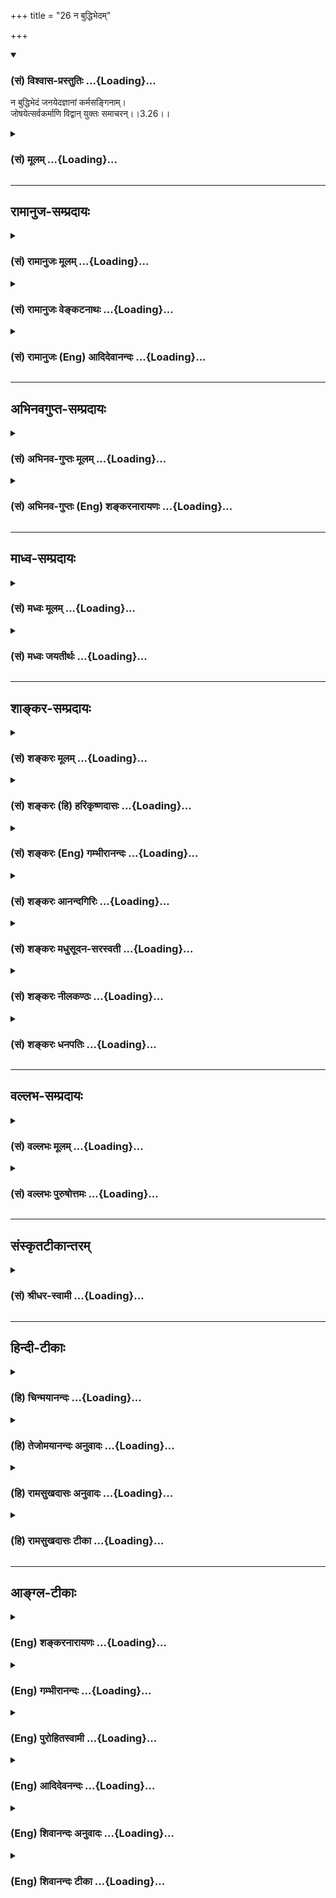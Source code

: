 +++
title = "26 न बुद्धिभेदम्"

+++
<div class="js_include" newlevelforh1="3" title="(सं) विश्वास-प्रस्तुतिः" unfilled url="/purANam_vaiShNavam/mahAbhAratam/06-bhIShma-parva/03-bhagavad-gItA-parva/saMskRtam/vishvAsa-prastutiH/03_karma-yogaH/26_na_buddhibhedam.md">
<details open><summary><h3>(सं) विश्वास-प्रस्तुतिः ...{Loading}...</h3></summary>

न बुद्धिभेदं जनयेदज्ञानां कर्मसङ्गिनाम्।  
जोषयेत्सर्वकर्माणि विद्वान् युक्तः समाचरन्।।3.26।।
</details>
</div>
<div class="js_include collapsed" newlevelforh1="3" title="(सं) मूलम्" unfilled url="/purANam_vaiShNavam/mahAbhAratam/06-bhIShma-parva/03-bhagavad-gItA-parva/saMskRtam/mUlam/03_karma-yogaH/26_na_buddhibhedam.md">
<details><summary><h3>(सं) मूलम् ...{Loading}...</h3></summary>

न बुद्धिभेदं जनयेदज्ञानां कर्मसङ्गिनाम्।  
जोषयेत्सर्वकर्माणि विद्वान् युक्तः समाचरन्।।3.26।।
</details>
</div>


_________________
## रामानुज-सम्प्रदायः
<div class="js_include collapsed" newlevelforh1="3" title="(सं) रामानुजः मूलम्" unfilled url="/purANam_vaiShNavam/mahAbhAratam/06-bhIShma-parva/03-bhagavad-gItA-parva/saMskRtam/rAmAnujaH/mUlam/03_karma-yogaH/26_na_buddhibhedam.md">
<details><summary><h3>(सं) रामानुजः मूलम् ...{Loading}...</h3></summary>

।।3.26।।**अज्ञानाम्** आत्मन्यकृत्स्नवित्तया ज्ञानयोगोपादानाशक्तानां
मुमुक्षूणां **कर्मसङ्गिनाम्** अनादिकर्मवासनया कर्मणि एव नियतत्वेन
कर्मयोगाधिकारिणांकर्मयोगाद् अन्यथात्मावलोकनम् अस्ति इति **न बुद्धिभेदं
जनयेत्।** किं तर्हि आत्मनि कृत्स्नवित्तया ज्ञानयोगशक्तः अपि
पूर्वोक्तरीत्याकर्मयोग एव ज्ञानयोगनिरपेक्ष आत्मावलोकनसाधनम् इति बुद्ध्या
**युक्तः** कर्म एव **आचरन्** सर्वकर्मसु अकृत्स्नविदां प्रीतिं जनयेत्। अथ
कर्मयोगम् अनुतिष्ठतो विदुषः अविदुषश्च विशेषं प्रदर्शयन्
कर्मयोगापेक्षितम् आत्मनः अकर्तृत्वानुसन्धानप्रकारम् उपदिशति

</details>
</div>
<div class="js_include collapsed" newlevelforh1="3" title="(सं) रामानुजः वेङ्कटनाथः" unfilled url="/purANam_vaiShNavam/mahAbhAratam/06-bhIShma-parva/03-bhagavad-gItA-parva/saMskRtam/rAmAnujaH/venkaTanAthaH/03_karma-yogaH/26_na_buddhibhedam.md">
<details><summary><h3>(सं) रामानुजः वेङ्कटनाथः ...{Loading}...</h3></summary>

  
  
।।3.26।। लोकस्य सङ्ग्रहणमेकीकृत्य स्वीकरणं स्वानुष्ठाने समानाभिप्रायतया
सयूथ्यतापादनमित्यर्थः। कर्मवासना
उत्तरोत्तरपुण्यपापारम्भकपूर्वपूर्वपुण्यपापांशविशेषः
उत्तरोत्तरशरीरप्रेरणसमर्थस्मृतिहेतुः
पूर्वपूर्वशरीरप्रेरणानुभवविशेषजनितसंस्कारो वा वादित्रवादनादिसंस्कारवत्।
बुद्धिभेदो बुद्धेरन्यथाकरणम् तच्च प्रकृतविषयं दर्शयति
कर्मयोगादन्यदित्यादिना। युक्तः इत्यनेन लोकसङ्ग्रहार्थं कुर्वतः
स्वापेक्षितविलम्बाभावाय प्रागुक्तनिरपेक्षत्वबुद्धियोगो विवक्षित
इतिबुद्ध्या युक्त इत्युक्तम्। जोषयेत् इत्यस्यार्थ प्रीतिं जनयेदिति। जुषी
प्रीतिसेवनयोः इति धातुः। कर्मसङ्गिनः पुरुषान् सर्वकर्माणि
जोषयेदित्यन्वयः।। प्रकृतेः इत्यादिश्लोकचतुष्टयस्यार्थमाह
कर्मयोगमिति। विदुषोऽविदुषश्चेति व्युत्क्रमेण श्लोकद्वयार्थः। तृतीये
त्वेतद्विशदीकरणमुखेनाविचालनमुक्तम्। कर्मयोगापेक्षितंकर्मयोगेति
कर्तव्यताभूतमित्यर्थः। प्रकृतेर्गुणैः इत्युक्ते प्रसिद्धिप्रकर्षादिसिद्धं
विशेषं प्रस्तुतानुपयुक्तशब्दादिप्राकृतगुणव्यवच्छेदायाहसत्त्वादिभिरिति।
वक्ष्यमाणसात्विकादिकर्मविभागंसर्वशः इति प्रकारवाचिपदसूचितमाह
स्वानुरूपमिति। कर्ता इति तृजन्तयोगात् षष्ठीप्राप्तिः स्यादिति तत्परिहाराय
कर्मसु कर्तृत्वाहन्त्वोक्तिभ्रमव्युदासाय चकर्माणि प्रतीत्युक्तम्।
तृन्नन्तत्वविवक्षायां त्वियं फलितोक्तिः। अहङ्कारविमूढात्मेति
समानांशत्रयस्य बह्वर्थपरस्य अत्रार्थं विवक्षन् विगृह्णातिअहङ्कारेणेति।
नात्राहम्भावमात्रमुच्यते तस्यात्मस्वभावान्तर्गतत्वात् नापि
अहङ्काराख्यमचिद्द्रव्यं तस्यापि देहात्मभ्रमं द्वारीकृत्य कार्यकरत्वे सति
अव्यवहितस्यैव वक्तुमुचितत्वात् नापि गर्वः
उत्कृष्टपरिभवादिहेतुत्वेनानिर्देशात्। अतोऽहङ्कार इति देहात्मभ्रम एवात्र
विवक्षित इत्यभिप्रायेणाह अहङ्कारो नाम अनहमर्थे प्रकृतावहमभिमान इति।
एतेनाहङ्कारशब्दस्याभूततद्भावे च्विप्रत्ययेन
व्युप्तत्तिर्दर्शिता। अज्ञातात्मस्वरूप इति। विमूढ आत्मा स्वरूपं यस्य स
विमूढात्मादिशो विमुह्येयुः इतिवद्विमूढशब्दोऽत्र मोहविषयसमानाधिकरण इति
भावः। गुणकर्मविभागयोः इत्यत्र उपसर्जनान्वयिषष्ठीत्वादपि
विषयसप्तमीत्वमुचितमिति मत्वोक्तं सत्त्वादिगुणविभागे तत्तत्कर्मविभागे
चेति। विभागशब्दो द्वन्द्वात्परत्वात् प्रत्येकमन्वितः। गुणानां
साक्षाद्गुणेषु वृत्त्यभावात् परोक्तप्रक्रिययेन्द्रियतद्विषयादिविवक्षायां
पदद्वयोपचारात् सप्तम्यन्तो गुणशब्दो गुणकार्येष्वौपचारिक
इत्यभिप्रायेणोक्तंस्वगुणेषु स्वेषु कार्येष्विति। गुणकार्याणि च
विभजिष्यन्ते। यद्वा कारणस्य प्राधान्यात्कार्यस्य च तदपेक्षया
गुणत्वादेवमुक्तम्।

</details>
</div>
<div class="js_include collapsed" newlevelforh1="3" title="(सं) रामानुजः (Eng) आदिदेवानन्दः" unfilled url="/purANam_vaiShNavam/mahAbhAratam/06-bhIShma-parva/03-bhagavad-gItA-parva/saMskRtam/rAmAnujaH/english/AdidevAnandaH/03_karma-yogaH/26_na_buddhibhedam.md">
<details><summary><h3>(सं) रामानुजः (Eng) आदिदेवानन्दः ...{Loading}...</h3></summary>

3.26 Do not bewilder the minds of ignorant aspirants by saying that
there is, besides Karma Yoga, another way to the vision of the self.
They cannot practise Jnana Yoga on account of their incomplete knowledge
of the self, and attachment to action. They are alified for Karma Yoga
because of their being fit only for activity on account of the subtle
impressions of their beginningless Karma. What then follows from this;
It is this: Even though one is alified for Jnana Yoga because of the
complete knowledge of the self, one should do work, holding the view as
said previously, that Karma Yoga by itself without Jnana Yoga is an
independent means for the vision of the self. He should thus generate
love for all types of activity among those who do not know the complete
truth. Sri Krsna declares (in the verses 27 to 30) the way in which the
self is to be contemplated on as not being an agent as reired by Karma
Yoga, after demonstrating the difference between the enlightened and
unenlightened among those practising Karma Yoga.

</details>
</div>


_________________
## अभिनवगुप्त-सम्प्रदायः
<div class="js_include collapsed" newlevelforh1="3" title="(सं) अभिनव-गुप्तः मूलम्" unfilled url="/purANam_vaiShNavam/mahAbhAratam/06-bhIShma-parva/03-bhagavad-gItA-parva/saMskRtam/abhinava-guptaH/mUlam/03_karma-yogaH/26_na_buddhibhedam.md">
<details><summary><h3>(सं) अभिनव-गुप्तः मूलम् ...{Loading}...</h3></summary>

।।3.26।। यतस्ते न +++(S स्ते सम्य )+++ सम्यग्ज्ञानेन पूताः अतो बुद्धेर्भेदनं
विचालनं +++(N विगलनम्)+++ तेषां परमोऽयमनर्थ इत्यनुग्रहाय भेदयेन्न धियमेषाम्
तदाह +++(S एतदाह)+++ न बुद्धीति। स्वयं चैवं बुद्ध्यमानः कर्माणि कुर्यात् न च
लोकानां बुद्धिं भिन्द्यात्।

</details>
</div>
<div class="js_include collapsed" newlevelforh1="3" title="(सं) अभिनव-गुप्तः (Eng) शङ्करनारायणः" unfilled url="/purANam_vaiShNavam/mahAbhAratam/06-bhIShma-parva/03-bhagavad-gItA-parva/saMskRtam/abhinava-guptaH/english/shankaranArAyaNaH/03_karma-yogaH/26_na_buddhibhedam.md">
<details><summary><h3>(सं) अभिनव-गुप्तः (Eng) शङ्करनारायणः ...{Loading}...</h3></summary>

3.26 Na buddhi-etc. Himself knowing in this way, let him perform actions
and let him not disturb the minds of common men. \[In the last verse\]
reference is made 'of the ignorant person'. \[The Lord\] now
demonstrates their ignorance -

</details>
</div>


_________________
## माध्व-सम्प्रदायः
<div class="js_include collapsed" newlevelforh1="3" title="(सं) मध्वः मूलम्" unfilled url="/purANam_vaiShNavam/mahAbhAratam/06-bhIShma-parva/03-bhagavad-gItA-parva/saMskRtam/madhvaH/mUlam/03_karma-yogaH/26_na_buddhibhedam.md">
<details><summary><h3>(सं) मध्वः मूलम् ...{Loading}...</h3></summary>

।।3.26।। Sri Madhvacharya did not comment on this sloka.

</details>
</div>
<div class="js_include collapsed" newlevelforh1="3" title="(सं) मध्वः जयतीर्थः" unfilled url="/purANam_vaiShNavam/mahAbhAratam/06-bhIShma-parva/03-bhagavad-gItA-parva/saMskRtam/madhvaH/jayatIrthaH/03_karma-yogaH/26_na_buddhibhedam.md">
<details><summary><h3>(सं) मध्वः जयतीर्थः ...{Loading}...</h3></summary>

।।3.26।। Sri Jayatirtha did not comment on this sloka.

</details>
</div>


_________________
## शाङ्कर-सम्प्रदायः
<div class="js_include collapsed" newlevelforh1="3" title="(सं) शङ्करः मूलम्" unfilled url="/purANam_vaiShNavam/mahAbhAratam/06-bhIShma-parva/03-bhagavad-gItA-parva/saMskRtam/shankaraH/mUlam/03_karma-yogaH/26_na_buddhibhedam.md">
<details><summary><h3>(सं) शङ्करः मूलम् ...{Loading}...</h3></summary>

।।3.26।। बुद्धेर्भेदः **बुद्धिभेदः** मया इदं कर्तव्यं भोक्तव्यं चास्य
कर्मणः फलम् इति निश्चयरूपाया बुद्धेः भेदनं चालनं बुद्धिभेदः तं न
**जनयेत्** न उत्पादयेत् **अज्ञानाम्** अविवेकिनां **कर्मसङ्गिनां** कर्मणि
आसक्तानां आसङ्गवताम्। किं नु कुर्यात् **जोषयेत्** कारयेत् **सर्वकर्माणि
विद्वान्** स्वयं तदेव अविदुषां कर्म **युक्तः** अभियुक्तः
**समाचरन्**।। अविद्वानज्ञः कथं कर्मसु सज्जते इत्याह

</details>
</div>
<div class="js_include collapsed" newlevelforh1="3" title="(सं) शङ्करः (हि) हरिकृष्णदासः" unfilled url="/purANam_vaiShNavam/mahAbhAratam/06-bhIShma-parva/03-bhagavad-gItA-parva/saMskRtam/shankaraH/hindI/harikRShNadAsaH/03_karma-yogaH/26_na_buddhibhedam.md">
<details><summary><h3>(सं) शङ्करः (हि) हरिकृष्णदासः ...{Loading}...</h3></summary>

।।3.26।। इस प्रकार लोकसंग्रह करनेकी इच्छावाले मुझ परमात्माका या दूसरे
आत्मज्ञानीका लोकसंग्रहको छोड़कर दूसरा कोई कर्तव्य नहीं रह गया है। अतः उस
आत्मवेत्ताके लिये यह उपदेश किया जाता है बुद्धिको विचलित करनेका नाम
बुद्धिभेद है ( ज्ञानीको चाहिये कि ) कर्मोंमें आसक्तिवाले विवेकरहित
अज्ञानियोंकी बुद्धिमें भेद उत्पन्न न करे अर्थात् मेरा यह कर्तव्य है इस
कर्मका फल मुझे भोगना है इस प्रकार जो उनकी निश्चितरूपा बुद्धि बनी हुई है
उसको विचलित करना बुद्धिभेद करना है सो न करे। तो फिर क्या करे समाहितचित्त
विद्वान् स्वयं अज्ञानियोंके ही ( सदृश ) उन कर्मोंका ( शास्त्रानुकूल )
आचरण करता हुआ उनसे सब कर्म करावे।

</details>
</div>
<div class="js_include collapsed" newlevelforh1="3" title="(सं) शङ्करः (Eng) गम्भीरानन्दः" unfilled url="/purANam_vaiShNavam/mahAbhAratam/06-bhIShma-parva/03-bhagavad-gItA-parva/saMskRtam/shankaraH/english/gambhIrAnandaH/03_karma-yogaH/26_na_buddhibhedam.md">
<details><summary><h3>(सं) शङ्करः (Eng) गम्भीरानन्दः ...{Loading}...</h3></summary>

3.26 Vidvan the enlightened man; na janayet, should not create;
buddhi-bhedam, disturbance in the beliefs-disturbance in the firm
belief, 'This has to be done; and the result of this action is to be
reaped by me'; ajnanam, of the ignorant, of the non-discriminating one;
karma-sanginam, who are attached to work. But what should he do; Himself
samacaran, working, performing those very activities of the ignorant;
yuktah, while remaining diligent; josayet, he should make them do;
sarva-karmani, all the duties. How does an anillumined, ignorant person
be come attached to actions; In reply the Lord says:

</details>
</div>
<div class="js_include collapsed" newlevelforh1="3" title="(सं) शङ्करः आनन्दगिरिः" unfilled url="/purANam_vaiShNavam/mahAbhAratam/06-bhIShma-parva/03-bhagavad-gItA-parva/saMskRtam/shankaraH/AnandagiriH/03_karma-yogaH/26_na_buddhibhedam.md">
<details><summary><h3>(सं) शङ्करः आनन्दगिरिः ...{Loading}...</h3></summary>

।।3.26।। वृत्तमनूद्योत्तरश्लोकमवतारयति **एवमिति।** कर्तव्यं कर्मेति शेषः।
पूर्वार्धमेवं व्याख्यायोत्तरार्धं प्रश्नपूर्वकमवतार्य व्याचष्टे **किंतु
कुर्यादिति।** सर्वकर्माणि कारयेत्तेषु प्रीतिं कुर्वन्निति शेषः। कथं
कारयेदित्याकाङ्क्षायामाह **तदेवेति।**

</details>
</div>
<div class="js_include collapsed" newlevelforh1="3" title="(सं) शङ्करः मधुसूदन-सरस्वती" unfilled url="/purANam_vaiShNavam/mahAbhAratam/06-bhIShma-parva/03-bhagavad-gItA-parva/saMskRtam/shankaraH/madhusUdana-sarasvatI/03_karma-yogaH/26_na_buddhibhedam.md">
<details><summary><h3>(सं) शङ्करः मधुसूदन-सरस्वती ...{Loading}...</h3></summary>

।।3.26।। ननु कर्मानुष्ठानेनैव लोकसंग्रहः कर्तव्यो नतु
तत्त्वज्ञानोपदेशेनेति को हेतुरत आह अज्ञानामविवेकिनां कर्तृत्वाभिमानेन
फलाभिसंधिना च कर्मसङ्गिनां कर्मण्यभिनिविष्टानां या बुद्धिरहमेतत्कर्म
करिष्ये एतत्फलं च भोक्ष्य इति तस्या भेदं विचालनं अकर्त्रात्मोपदेशेन न
कुर्यात् किंतु युक्तोऽवहितः सन् विद्वान् लोकसंग्रहं चिकीर्षुः
अविद्वदधिकारिकाणि सर्वकर्माणि समाचरन् तेषां श्रद्धामुत्पाद्य जोषयेत्
प्रीत्या सेवयेत्। अनधिकारिणामुपदेशेनं बुद्धिविचालने कृते कर्मसु
श्रद्धानिवृत्तेर्ज्ञानस्य चानुत्पत्तेरुभयभ्रष्टत्वं स्यात्।
तथाचोक्तंअज्ञस्यार्धप्रबुद्धस्य सर्वं ब्रह्मेति यो वदेत्। महानिरयजालेषु
स तेन विनियोजितः।। इति।

</details>
</div>
<div class="js_include collapsed" newlevelforh1="3" title="(सं) शङ्करः नीलकण्ठः" unfilled url="/purANam_vaiShNavam/mahAbhAratam/06-bhIShma-parva/03-bhagavad-gItA-parva/saMskRtam/shankaraH/nIlakaNThaH/03_karma-yogaH/26_na_buddhibhedam.md">
<details><summary><h3>(सं) शङ्करः नीलकण्ठः ...{Loading}...</h3></summary>

।।3.26।। विद्वान् अज्ञानां कर्मस्वासक्तानां बुद्धिभेदं बुद्धेश्चालनं न
जनयेन्नोत्पादयेत् किंतु तान्सर्वाणि कर्माणि जोषयेत्सेवयेत्। कथम्। युक्त
आदृतो भूत्वा समाचरन्।

</details>
</div>
<div class="js_include collapsed" newlevelforh1="3" title="(सं) शङ्करः धनपतिः" unfilled url="/purANam_vaiShNavam/mahAbhAratam/06-bhIShma-parva/03-bhagavad-gItA-parva/saMskRtam/shankaraH/dhanapatiH/03_karma-yogaH/26_na_buddhibhedam.md">
<details><summary><h3>(सं) शङ्करः धनपतिः ...{Loading}...</h3></summary>

।।3.26।। लोकसंग्रह चिकीर्षोस्तत्त्वविद इदमुपदिश्यते **नेति।**
अज्ञानामतएव कर्मसङ्गिनां फलार्थं कर्मण्यासक्तानां इदं कर्म भयावश्यं
कर्तव्यं तत्फलं च भोक्तव्यमिति निश्चितरुपाया बुद्धेर्भेदनं चालनं न
कर्मणेत्याद्युपदेशेन नोत्पादयेत्। किंतु विद्वान्युक्तः समाहितः
सन्नविदुषां कर्म स्वयं समाचरन्सर्वकर्माणि जोषयेत्कारयेत्। अन्यथा कर्मसु
तेषां श्रद्धापगमे चित्तशुद्य्धभावज्ज्ञानाप्राप्त्योभयभ्रष्टत्वं स्यादिति
भावः।

</details>
</div>


_________________
## वल्लभ-सम्प्रदायः
<div class="js_include collapsed" newlevelforh1="3" title="(सं) वल्लभः मूलम्" unfilled url="/purANam_vaiShNavam/mahAbhAratam/06-bhIShma-parva/03-bhagavad-gItA-parva/saMskRtam/vallabhaH/mUlam/03_karma-yogaH/26_na_buddhibhedam.md">
<details><summary><h3>(सं) वल्लभः मूलम् ...{Loading}...</h3></summary>

।।3.26।। नन्वज्ञेषु तु सक्ततया कर्मनिष्ठेषु कृपया साङ्ख्यप्रकारभेद
उपदेष्टुं युक्तो विदुषा नहिनहीत्याह न बुद्धिभेदमिति। प्रकारभेदोपदेशे
तेषां बुद्धिभेद एव भवति फलादिसङ्गितया ज्ञातत्वात्। अतो
जोषयेत्प्रीणयेत्सेवयेच्च स्वयं कृत्वा परिसङ्खयातात्पर्येण शनैः शनैः
शिक्षयेत्। अन्यथा बुद्धिभेदः।

</details>
</div>
<div class="js_include collapsed" newlevelforh1="3" title="(सं) वल्लभः पुरुषोत्तमः" unfilled url="/purANam_vaiShNavam/mahAbhAratam/06-bhIShma-parva/03-bhagavad-gItA-parva/saMskRtam/vallabhaH/puruShottamaH/03_karma-yogaH/26_na_buddhibhedam.md">
<details><summary><h3>(सं) वल्लभः पुरुषोत्तमः ...{Loading}...</h3></summary>

  
  
।।3.26।। ननु लोकसङ्ग्रहार्थमेव चेत्कर्म कर्त्तव्यं तदा
यथाकथञ्चित्कर्त्तव्यम्। यथा तेऽज्ञानेन कुर्वन्ति तथा करणं किं प्रयोजनकं
इत्याकाङ्क्षायामाह न बुद्धिभेदं जनयेदिति। कर्मसङ्गिनां बुद्धिभेदं न
जनयेत्। तथाकरणे तेषां भ्रमो भवेत् भ्रमे सति कर्म न कुर्युरेव। ननु कर्मणा
चित्तशुद्धौ सत्यां कथं भ्रम इत्यत आह अज्ञानामिति। न हि
अज्ञाश्चित्तशुद्ध्यर्थं कर्म कुर्वन्ति किन्तु कर्मैवेश्वरं मन्यमानाः
फलरूपेणान्यं पण्डितं कर्म कुर्वाणं वीक्ष्य कुर्वन्ति अत एव
कर्मसङ्गिनामित्युक्तं न तु कर्मिणाम्। विद्वान् युक्तो मां हृदि स्थाप्य
मद्युक्तः स्वयं समाचरन् सम्यगाचरन् मत्सेवादि कुर्वन् अन्येषां
वृत्त्यर्थं सदा कर्माणि अन्यानज्ञान् जोषयेत् कर्म कारयेदित्यर्थः।  
  

</details>
</div>


_________________
## संस्कृतटीकान्तरम्
<div class="js_include collapsed" newlevelforh1="3" title="(सं) श्रीधर-स्वामी" unfilled url="/purANam_vaiShNavam/mahAbhAratam/06-bhIShma-parva/03-bhagavad-gItA-parva/saMskRtam/shrIdhara-svAmI/03_karma-yogaH/26_na_buddhibhedam.md">
<details><summary><h3>(सं) श्रीधर-स्वामी ...{Loading}...</h3></summary>

।।3.26।। ननु कृपया तत्त्वज्ञानमेवोपदेष्टुं युक्तं नेत्याह **नेति।**
अज्ञानामतएव कर्मसङिगनां कर्मासक्तानामकर्तात्मोपदेशेन
बुद्धेर्भेदमन्यथात्वं न जनयेत्कर्मणः सकाशाद्बुद्धिचालनं न कुर्यादपि तु
जोषयेत्सेवयेत्। जुषी प्रीतिसेवनयोः अज्ञान्कर्माणि कारयेत्। कथम्।
युक्तोऽवहितो भूत्वा स्वयं च समाचरन्। बुद्धिचालने कृते सति कर्मसु
श्रद्धानिवृत्तेर्ज्ञानस्य चानुत्पत्तेस्तेषामुभयभ्रंशः स्यादिति भावः।

</details>
</div>


_________________
## हिन्दी-टीकाः
<div class="js_include collapsed" newlevelforh1="3" title="(हि) चिन्मयानन्दः" unfilled url="/purANam_vaiShNavam/mahAbhAratam/06-bhIShma-parva/03-bhagavad-gItA-parva/hindI/chinmayAnandaH/03_karma-yogaH/26_na_buddhibhedam.md">
<details><summary><h3>(हि) चिन्मयानन्दः ...{Loading}...</h3></summary>

।।3.26।। यह संभव है कि आत्मानुभूति के पश्चात् ज्ञानी पुरुष जब कार्य
क्षेत्र में प्रवेश करे तो तत्त्वज्ञान का सर्वोच्च उपदेश देना प्रारम्भ कर
दे जिसे समझने की योग्यता लोगों में न हो। उस पीढ़ी के लोग उस विद्वान
पुरुष के कथन का विपरीत अर्थ लगाकर यह समझ सकते हैं कि कर्म का संन्यास
सत्य की प्राप्ति का सीधा मार्ग है। ऐसे गुरुओं को यहाँ सावधान किया गया है
क्यांेकि इससे लोगों का कर्म करने में उत्साह कम हो सकता है। जीवन गतिशील
है। कोई भी निष्क्रिय होकर बैठ नहीं सकता। जीवन की निरन्तर अग्रगामी
कर्मरूपी गतिशील धारा के प्रवाह के मध्य में यदि कोई मार्गदर्शक गुरु दोनों
हाथ उठाकर अपनी पीढ़ी के लोगों को अकस्मात रुकने का आदेश दें तो उस प्रवाह
में वे स्वयं ही छिन्नभिन्न होकर रह जायेंगे। अनेक धर्मोपदेशकों ने यह गलती
की और उन्हें उसका मूल्य भी चुकाना पड़ा। यहाँ श्रीकृष्ण मार्गदर्शन करते
हुये कहते हैं कि ऐसे धर्मोपदेशकों को चाहिये कि वे समय की गति को पहचान कर
कार्य करें जीवनी शक्ति का विरोध करके नहीं। समाज के मार्गदर्शन की पद्धति
इस श्लोक में बताई गई है जो समस्त नेतृत्व वर्ग के लिये उपयोगी है। वे
सामाजिक राजनैतिक अथवा सांस्कृतिक किसी भी क्षेत्र में क्यों न कार्य कर
रहे हों। यदि किसी काल में कोई समाज किसी विशेष दिशा में आगे बढ़ रहा हो तो
नेता को अपनी पीढ़ी के साथ मिलकर स्वयं के उदाहरण के द्वारा धीरेधीरे लोगों
को सही दिशा में ले जाने का प्रयत्न करना चाहिये। यदि कोई व्यक्ति हरिद्वार
जाने के लिये कार को तेज गति से परन्तु विपरीत दिशा में चला रहा हो तो उसकी
दिशा सुधारने का उपाय यह नहीं कि अचानक उसे रोक दें किन्तु उसकी दिशा मात्र
को बदलें। कार के रुक जाने मात्र से वह किसी लक्ष्य तक नहीं पहुँच
सकेगा। इसी प्रकार मनुष्य को कर्म करते रहना चाहिये। यदि वह गलत दिशा में भी
जा रहा हो तो केवल कर्म से ही वह सही दिशा में आगे बढ़ सकता है। विद्वान्
पुरुष अज्ञानी को कर्म की प्रवृत्ति से विचलित न करे बल्कि स्वयं
कुशलतापूर्वक कर्म का आचरण करे जिससे सामान्य जन उसका सरलता से अनुसरण कर
सकें।  
  
किस प्रकार अज्ञानी पुरुष कर्म में आसक्त होता है

</details>
</div>
<div class="js_include collapsed" newlevelforh1="3" title="(हि) तेजोमयानन्दः अनुवादः" unfilled url="/purANam_vaiShNavam/mahAbhAratam/06-bhIShma-parva/03-bhagavad-gItA-parva/hindI/tejomayAnandaH/anuvAdaH/03_karma-yogaH/26_na_buddhibhedam.md">
<details><summary><h3>(हि) तेजोमयानन्दः अनुवादः ...{Loading}...</h3></summary>

।।3.26।। ज्ञानी पुरुष, कर्मों में आसक्त अज्ञानियों की बुद्धि में भ्रम
उत्पन्न न करे, स्वयं (भक्ति से) युक्त होकर कर्मों का सम्यक् आचरण कर,
उनसे भी वैसा ही कराये।।

</details>
</div>
<div class="js_include collapsed" newlevelforh1="3" title="(हि) रामसुखदासः अनुवादः" unfilled url="/purANam_vaiShNavam/mahAbhAratam/06-bhIShma-parva/03-bhagavad-gItA-parva/hindI/rAmasukhadAsaH/anuvAdaH/03_karma-yogaH/26_na_buddhibhedam.md">
<details><summary><h3>(हि) रामसुखदासः अनुवादः ...{Loading}...</h3></summary>

।।3.25 -- 3.26।। हे भरतवंशोद्भव अर्जुन! कर्ममें आसक्त हुए अज्ञानीजन जिस
प्रकार कर्म करते हैं आसक्तिरहित विद्वान भी लोकसंग्रह करना चाहता हुआ उसी
प्रकार कर्म करे। सावधान तत्त्वज्ञ महापुरुष कर्मोंमें आसक्तिवाले अज्ञानी
मनुष्योंकी बुद्धिमें भ्रम उत्पन्न न करे, प्रत्युत स्वयं समस्त कर्मोंको
अच्छी तरहसे करता हुआ उनसे भी वैसे ही करवाये।

</details>
</div>
<div class="js_include collapsed" newlevelforh1="3" title="(हि) रामसुखदासः टीका" unfilled url="/purANam_vaiShNavam/mahAbhAratam/06-bhIShma-parva/03-bhagavad-gItA-parva/hindI/rAmasukhadAsaH/TIkA/03_karma-yogaH/26_na_buddhibhedam.md">
<details><summary><h3>(हि) रामसुखदासः टीका ...{Loading}...</h3></summary>

3.26।।***व्याख्या--*'सक्ताः कर्मण्यविद्वांसो तथा कुर्वन्ति
भारत'--**जिन मनुष्योंकी शास्त्र, शास्त्र-पद्धति और शास्त्र-विहित
शुभकर्मोंपर पूरी श्रद्धा है एवं शास्त्रविहित कर्मोंका फल अवश्य मिलता
है-- इस बातपर पूरा विश्वास है; जो न तो तत्त्वज्ञ हैं और न दुराचारी हैं;
किन्तु कर्मों, भोगों एवं पदार्थोंमें आसक्त हैं, ऐसे मनुष्योंके लिये यहाँ
**'सक्ताः अविद्वांसः'** पद आये हैं। शास्त्रोंके ज्ञाता होनेपर भी केवल
कामनाके कारण ऐसे मनुष्य अविद्वान् (अज्ञानी) कहे गये हैं। ऐसे पुरुष
शास्त्रज्ञ तो हैं, पर तत्त्वज्ञ नहीं। ये केवल अपने लिये कर्म करते हैं,
इसीलिये अज्ञानी कहलाते हैं। ऐसे अविद्वान् मनुष्य कर्मोंमें कभी प्रमाद,
आलस्य आदि न रखकर सावधानी और तत्परतापूर्वक साङ्गोपाङ्ग विधिसे कर्म करते
हैं; क्योंकि उनकी ऐसी मान्यता रहती है कि कर्मोंको करनेमें कोई कमी आ
जानेसे उनके फलमें भी कमी आ जायगी। भगवान् उनके इस प्रकार कर्म करनेकी
रीतिको आदर्श मानकर सर्वथा आसक्तिरहित विद्वान्के लिये भी इसी विधिसे
लोकसंग्रहके लिये कर्म करनेकी प्रेरणा करते हैं।  
  
**'कुर्याद्विद्वांस्तथासक्तश्चिकीर्षुर्लोकसंग्रहम्'--**जिसमें कामना,
ममता, आसक्ति, वासना, पक्षपात, स्वार्थ आदिका सर्वथा अभाव हो गया है और
शरीरादि पदार्थोंके साथ किञ्चिन्मात्र भी लगाव नहीं रहा, ऐसे तत्त्वज्ञ
महापुरुषके लिये यहाँ **'असक्तः विद्वान्'** पद आये हैं **(टिप्पणी प₀
158)**। बीसवें 'श्लोकमें'**'लोकसंग्रहमेवापि संपश्यन्'** कहकर फिर
इक्कीसवें श्लोकमें जिसकी व्याख्या की गयी, उसीको यहाँ **'लोकसंग्रहं
चिकीर्षुः'**पदोंसे कहा गया है। श्रेष्ठ मनुष्य (आसक्तिरहित विद्वान्) के
सभी आचरण स्वाभाविक ही यज्ञके लिये, मर्यादा सुरक्षित रखनेके लिये होते
हैं। जैसे भोगी मनुष्यकी भोगोंमें, मोही मनुष्यकी कुटुम्बमें और लोभी
मनुष्यकी धनमें रति होती है, ऐसे ही श्रेष्ठ मनुष्यकी प्राणिमात्रके हितमें
रति होती है। उसके अन्तःकरणमें 'मैं लोकहित करता हूँ'-- ऐसा भाव भी नहीं
होता, प्रत्युत उसके द्वारा स्वतः-स्वाभाविक लोकहित होता है। प्राकृत
पदार्थमात्रसे सर्वथा सम्बन्ध-विच्छेद हो जानेके कारण उस ज्ञानी महापुरुषके
कहलानेवाले शरीर, इन्द्रियाँ, मन, बुद्धि आदि भी 'लोकसंग्रह' पदमें आये
**'लोक'** शब्दके अन्तर्गत आते हैं। दूसरे लोगोंको ऐसे ज्ञानी महापुरुष
लोकसंग्रहकी इच्छावाले दीखते हैं, पर वास्तवमें उनमें लोकसंग्रहकी भी इच्छा
नहीं होती। कारण कि वे संसारसे प्राप्त शरीर, इन्द्रियाँ, मन, बुद्धि,
पदार्थ, पद, अधिकार, धन, योग्यता, सामर्थ्य आदिको साधनावस्थासे ही कभी
किञ्चिन्मात्र भी अपने और अपने लिये नहीं मानते, प्रत्युत संसारके और
संसारकी सेवाके लिये ही मानते हैं, जो कि वास्तवमें है। वही प्रवाह रहनेके
कारण सिद्धावस्थामें भी उनके कहलानेवाले शरीरादि पदार्थ स्वतःस्वाभाविक,
किसी प्रकारकी इच्छाके बिना संसारकी सेवामें लगे रहते हैं। इस श्लोकमें
**'यथा'** और **'तथा'** पद कर्म करनेके प्रकारके अर्थमें आये हैं। तात्पर्य
यह है कि जिस प्रकार अज्ञानी (सकाम) पुरुष अपने स्वार्थके लिये सावधानी और
तत्परतापूर्वक कर्म करते हैं, उसी प्रकार ज्ञानी पुरुष भी लोकसंग्रह
अर्थात् दूसरोंके हितके लिये कर्म करे। ज्ञानी पुरुषको प्राणिमात्रके हितका
भाव रखकर सम्पूर्ण लौकिक और वैदिक कर्तव्य-कर्मोंका आचरण करते रहना चाहिये।
सबका कल्याण कैसे हो;-- इस भावसे कर्तव्य-कर्म करनेपर लोकमें अच्छे भावोंका
प्रचार स्वतः होता है। अज्ञानी पुरुष तो फलकी प्राप्तिके लिये सावधानी और
तत्परतासे विधिपूर्वक कर्तव्य-कर्म करता है, पर ज्ञानी पुरुषकी फलमें
आसक्ति नहीं होती और उसके लिये कोई कर्तव्य भी नहीं होता। अतः उसके द्वारा
कर्मकी उपेक्षा होना सम्भव है। इसीलिये भगवान् कर्म करनेके विषयमें ज्ञानी
पुरुषको भी अज्ञानी (सकाम) पुरुषकी ही तरह कर्म करनेकी आज्ञा देते
हैं। इक्कीसवें श्लोकमें तो विद्वान्को **'आदर्श'** बताया गया था पर यहाँ
उसे **'अनुयायी'** बताया है। तात्पर्य यह है कि विद्वान् चाहे आदर्श हो
अथवा अनुयायी, उसके द्वारा स्वतः लोगसंग्रह होता है। जैसे भगवान् श्रीराम
प्रजाको उपदेश भी देते हैं और पिताजीकी आज्ञाका पालन करके वनवास भी जाते
हैं। दोनों ही परिस्थितियोंमें उनके द्वारा लोकसंग्रह होता है; क्योंकि
उनका कर्मोंके करने अथवा न करनेसे अपना कोई प्रयोजन नहीं था। जब विद्वान्
आसक्तिरहित होकर कर्तव्य-कर्म करता है, तब आसक्तियुक्त चित्तवाले पुरुषोंके
अन्तःकरणपर भी विद्वान्के कर्मोंका स्वतः प्रभाव पड़ता है, चाहे उन
पुरुषोंको यह महापुरुष निष्कामभावसे कर्म कर रहा है'-- ऐसा प्रत्यक्ष दीखे
या न दीखे। मनुष्यके निष्कामभावोंका दूसरोंपर स्वाभाविक प्रभाव पड़ता है--
यह सिद्धान्त है। इसलिये आसक्तिरहित विद्वान्के भावों आचरणोंका प्रभाव
मनुष्योंपर ही नहीं, अपितु पशु-पक्षी आदिपर भी पड़ता है।

</details>
</div>


_________________
## आङ्ग्ल-टीकाः
<div class="js_include collapsed" newlevelforh1="3" title="(Eng) शङ्करनारायणः" unfilled url="/purANam_vaiShNavam/mahAbhAratam/06-bhIShma-parva/03-bhagavad-gItA-parva/english/shankaranArAyaNaH/03_karma-yogaH/26_na_buddhibhedam.md">
<details><summary><h3>(Eng) शङ्करनारायणः ...{Loading}...</h3></summary>

3.26. Let the wise master of Yoga fulfil (or destroy) all actions by
performing them all, and let him not creat any disturbance in the mind
of the ingnorant persons attached to action.

</details>
</div>
<div class="js_include collapsed" newlevelforh1="3" title="(Eng) गम्भीरानन्दः" unfilled url="/purANam_vaiShNavam/mahAbhAratam/06-bhIShma-parva/03-bhagavad-gItA-parva/english/gambhIrAnandaH/03_karma-yogaH/26_na_buddhibhedam.md">
<details><summary><h3>(Eng) गम्भीरानन्दः ...{Loading}...</h3></summary>

3.26 The enlightened man should not create disturbance in the beliefs of
the ignorant, who are attached to work. Working, while himself remaining
deligen \[Some translate yuktah as, 'in the right manner'. S. takes it
in the sense of Yoga-yuktah, merged in yoga.-Tr.\], he should make them
do \[Another reading is yojayet, meaning the same as josayet.-Tr.\] all
the duties.

</details>
</div>
<div class="js_include collapsed" newlevelforh1="3" title="(Eng) पुरोहितस्वामी" unfilled url="/purANam_vaiShNavam/mahAbhAratam/06-bhIShma-parva/03-bhagavad-gItA-parva/english/purohitasvAmI/03_karma-yogaH/26_na_buddhibhedam.md">
<details><summary><h3>(Eng) पुरोहितस्वामी ...{Loading}...</h3></summary>

3.26 But a wise man should not perturb the minds of the ignorant, who
are attached to action; let him perform his own actions in the right
spirit, with concentration on Me, thus inspiring all to do the same.

</details>
</div>
<div class="js_include collapsed" newlevelforh1="3" title="(Eng) आदिदेवनन्दः" unfilled url="/purANam_vaiShNavam/mahAbhAratam/06-bhIShma-parva/03-bhagavad-gItA-parva/english/AdidevanandaH/03_karma-yogaH/26_na_buddhibhedam.md">
<details><summary><h3>(Eng) आदिदेवनन्दः ...{Loading}...</h3></summary>

3.26 He should not bewilder the minds of the ignorant who are attached
to work; rather himself performing work with devotion, he should cause
others to do so.

</details>
</div>
<div class="js_include collapsed" newlevelforh1="3" title="(Eng) शिवानन्दः अनुवादः" unfilled url="/purANam_vaiShNavam/mahAbhAratam/06-bhIShma-parva/03-bhagavad-gItA-parva/english/shivAnandaH/anuvAdaH/03_karma-yogaH/26_na_buddhibhedam.md">
<details><summary><h3>(Eng) शिवानन्दः अनुवादः ...{Loading}...</h3></summary>

3.26 Let no wise man unsettle the mind of ignorant people who are
attached to action; he should engage them in all actions, himself
fulfilling them with devotion.

</details>
</div>
<div class="js_include collapsed" newlevelforh1="3" title="(Eng) शिवानन्दः टीका" unfilled url="/purANam_vaiShNavam/mahAbhAratam/06-bhIShma-parva/03-bhagavad-gItA-parva/english/shivAnandaH/TIkA/03_karma-yogaH/26_na_buddhibhedam.md">
<details><summary><h3>(Eng) शिवानन्दः टीका ...{Loading}...</h3></summary>

3.26 न not; बुद्धिभेदम् unsettlement in the mind; जनयेत् should produce;
अज्ञानाम् of the ignorant; कर्मसङ्गिनाम् of the persons attached to
actions; जोषयेत् should engage; सर्वकर्माणि all actions; विद्वान् the
wise; युक्तः balanced; समाचरन् performing.Commentary An ignorant may
says to himelf; I shall do this action and thery enjoy its fruit. A wise
man should not unsettle his belief. On the contrary he himself should
set an example by performing his duties diligently but without
attachment. The wise man should also persuade the ignorant never to
neglect their duties. If need be; he should place before them in vivid
colours the happiness they would enjoy here and hereafter by discharging
such duties. When their hearts get purified in course of time; the wise
man could sow the seeds of Karma Yoga (selfless service without deire)
in them.

</details>
</div>
